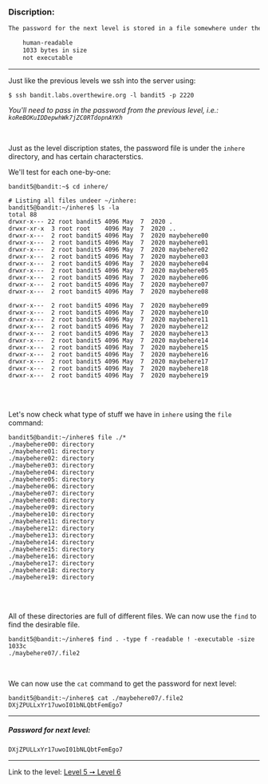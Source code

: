 ### Discription:
```txt
The password for the next level is stored in a file somewhere under the "inhere" directory and has all of the following properties:

    human-readable
    1033 bytes in size
    not executable
```

---

Just like the previous levels we ssh into the server using:
```shell
$ ssh bandit.labs.overthewire.org -l bandit5 -p 2220
```

_You'll need to pass in the password from the previous level, i.e.: `koReBOKuIDDepwhWk7jZC0RTdopnAYKh`_

<br>

Just as the level discription states, the password file is under the `inhere` directory, and has certain characterstics.

We'll test for each one-by-one:

```shell
bandit5@bandit:~$ cd inhere/

# Listing all files undeer ~/inhere:
bandit5@bandit:~/inhere$ ls -la
total 88
drwxr-x--- 22 root bandit5 4096 May  7  2020 .
drwxr-xr-x  3 root root    4096 May  7  2020 ..
drwxr-x---  2 root bandit5 4096 May  7  2020 maybehere00
drwxr-x---  2 root bandit5 4096 May  7  2020 maybehere01
drwxr-x---  2 root bandit5 4096 May  7  2020 maybehere02
drwxr-x---  2 root bandit5 4096 May  7  2020 maybehere03
drwxr-x---  2 root bandit5 4096 May  7  2020 maybehere04
drwxr-x---  2 root bandit5 4096 May  7  2020 maybehere05
drwxr-x---  2 root bandit5 4096 May  7  2020 maybehere06
drwxr-x---  2 root bandit5 4096 May  7  2020 maybehere07
drwxr-x---  2 root bandit5 4096 May  7  2020 maybehere08

drwxr-x---  2 root bandit5 4096 May  7  2020 maybehere09
drwxr-x---  2 root bandit5 4096 May  7  2020 maybehere10
drwxr-x---  2 root bandit5 4096 May  7  2020 maybehere11
drwxr-x---  2 root bandit5 4096 May  7  2020 maybehere12
drwxr-x---  2 root bandit5 4096 May  7  2020 maybehere13
drwxr-x---  2 root bandit5 4096 May  7  2020 maybehere14
drwxr-x---  2 root bandit5 4096 May  7  2020 maybehere15
drwxr-x---  2 root bandit5 4096 May  7  2020 maybehere16
drwxr-x---  2 root bandit5 4096 May  7  2020 maybehere17
drwxr-x---  2 root bandit5 4096 May  7  2020 maybehere18
drwxr-x---  2 root bandit5 4096 May  7  2020 maybehere19
```

<br>
<br>

Let's now check what type of stuff we have in `inhere` using the `file` command:

```shell
bandit5@bandit:~/inhere$ file ./*
./maybehere00: directory
./maybehere01: directory
./maybehere02: directory
./maybehere03: directory
./maybehere04: directory
./maybehere05: directory
./maybehere06: directory
./maybehere07: directory
./maybehere08: directory
./maybehere09: directory
./maybehere10: directory
./maybehere11: directory
./maybehere12: directory
./maybehere13: directory
./maybehere14: directory
./maybehere15: directory
./maybehere16: directory
./maybehere17: directory
./maybehere18: directory
./maybehere19: directory
```

<br>
<br>

All of these directories are full of different files. We can now use the `find` to find the desirable file.

```shell
bandit5@bandit:~/inhere$ find . -type f -readable ! -executable -size 1033c
./maybehere07/.file2
```

<br>

We can now use the `cat` command to get the password for next level:

```shell
bandit5@bandit:~/inhere$ cat ./maybehere07/.file2
DXjZPULLxYr17uwoI01bNLQbtFemEgo7
```

---

##### Password for next level:
    DXjZPULLxYr17uwoI01bNLQbtFemEgo7

---

Link to the level: [Level 5 ➙ Level 6](https://overthewire.org/wargames/bandit/bandit5.html)
